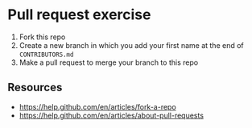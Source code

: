 # Pull request exercise

1) Fork this repo
2) Create a new branch in which you add your first name at the end of ``CONTRIBUTORS.md``
3) Make a pull request to merge your branch to this repo

## Resources

- https://help.github.com/en/articles/fork-a-repo
- https://help.github.com/en/articles/about-pull-requests

